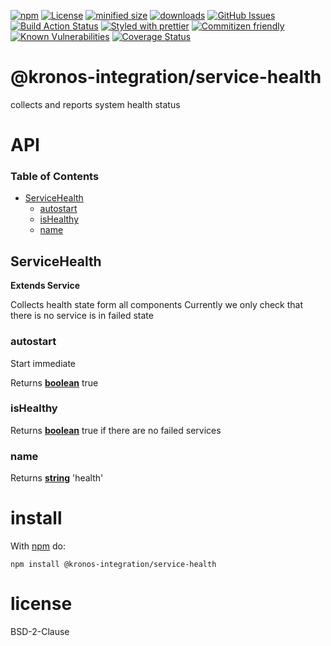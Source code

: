 [![npm](https://img.shields.io/npm/v/@kronos-integration/service-health.svg)](https://www.npmjs.com/package/@kronos-integration/service-health)
[![License](https://img.shields.io/badge/License-BSD%203--Clause-blue.svg)](https://opensource.org/licenses/BSD-3-Clause)
[![minified size](https://badgen.net/bundlephobia/min/@kronos-integration/service-health)](https://bundlephobia.com/result?p=@kronos-integration/service-health)
[![downloads](http://img.shields.io/npm/dm/@kronos-integration/service-health.svg?style=flat-square)](https://npmjs.org/package/@kronos-integration/service-health)
[![GitHub Issues](https://img.shields.io/github/issues/Kronos-Integration/service-health.svg?style=flat-square)](https://github.com/Kronos-Integration/service-health/issues)
[![Build Action Status](https://img.shields.io/endpoint.svg?url=https%3A%2F%2Factions-badge.atrox.dev%2FKronos-Integration%2Fservice-health%2Fbadge&style=flat)](https://actions-badge.atrox.dev/Kronos-Integration/service-health/goto)
[![Styled with prettier](https://img.shields.io/badge/styled_with-prettier-ff69b4.svg)](https://github.com/prettier/prettier)
[![Commitizen friendly](https://img.shields.io/badge/commitizen-friendly-brightgreen.svg)](http://commitizen.github.io/cz-cli/)
[![Known Vulnerabilities](https://snyk.io/test/github/Kronos-Integration/service-health/badge.svg)](https://snyk.io/test/github/Kronos-Integration/service-health)
[![Coverage Status](https://coveralls.io/repos/Kronos-Integration/service-health/badge.svg)](https://coveralls.io/github/Kronos-Integration/service-health)

# @kronos-integration/service-health

collects and reports system health status

# API

<!-- Generated by documentation.js. Update this documentation by updating the source code. -->

### Table of Contents

-   [ServiceHealth](#servicehealth)
    -   [autostart](#autostart)
    -   [isHealthy](#ishealthy)
    -   [name](#name)

## ServiceHealth

**Extends Service**

Collects health state form all components
Currently we only check that there is no service is in failed state

### autostart

Start immediate

Returns **[boolean](https://developer.mozilla.org/docs/Web/JavaScript/Reference/Global_Objects/Boolean)** true

### isHealthy

Returns **[boolean](https://developer.mozilla.org/docs/Web/JavaScript/Reference/Global_Objects/Boolean)** true if there are no failed services

### name

Returns **[string](https://developer.mozilla.org/docs/Web/JavaScript/Reference/Global_Objects/String)** 'health'

# install

With [npm](http://npmjs.org) do:

```shell
npm install @kronos-integration/service-health
```

# license

BSD-2-Clause
